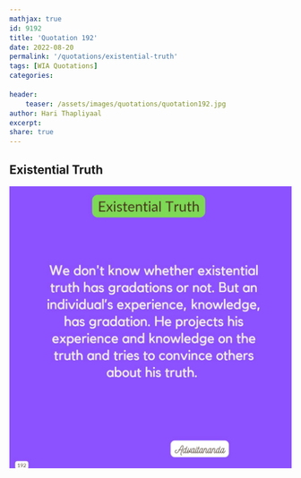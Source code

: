 ```yaml
---
mathjax: true
id: 9192
title: 'Quotation 192'
date: 2022-08-20
permalink: '/quotations/existential-truth'
tags: [WIA Quotations] 
categories: 

header:
    teaser: /assets/images/quotations/quotation192.jpg
author: Hari Thapliyaal 
excerpt:
share: true 
---
```


## Existential Truth

![Existential Truth](/assets/images/quotations/quotation192.jpg)
